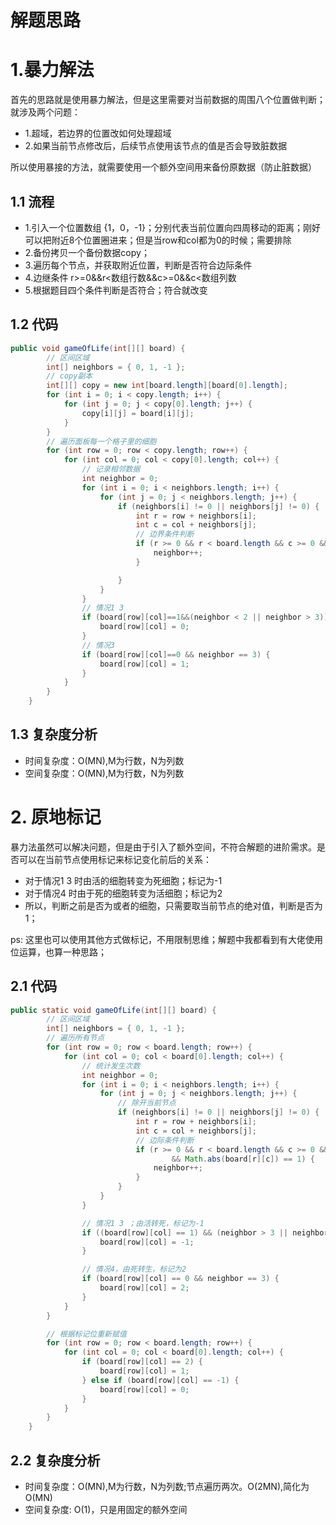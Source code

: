 # 解题思路

# 1.暴力解法

首先的思路就是使用暴力解法，但是这里需要对当前数据的周围八个位置做判断；就涉及两个问题：

* 1.超域，若边界的位置改如何处理超域
* 2.如果当前节点修改后，后续节点使用该节点的值是否会导致脏数据

所以使用暴接的方法，就需要使用一个额外空间用来备份原数据（防止脏数据）

## 1.1 流程

* 1.引入一个位置数组 {1，0，-1}；分别代表当前位置向四周移动的距离；刚好可以把附近8个位置圈进来；但是当row和col都为0的时候；需要排除
* 2.备份拷贝一个备份数据copy；
* 3.遍历每个节点，并获取附近位置，判断是否符合边际条件
* 4.边继条件 r>=0&&r<数组行数&&c>=0&&c<数组列数
* 5.根据题目四个条件判断是否符合；符合就改变

## 1.2 代码

```java
public void gameOfLife(int[][] board) {
		// 区间区域
		int[] neighbors = { 0, 1, -1 };
		// copy副本
		int[][] copy = new int[board.length][board[0].length];
		for (int i = 0; i < copy.length; i++) {
			for (int j = 0; j < copy[0].length; j++) {
				copy[i][j] = board[i][j];
			}
		}
		// 遍历面板每一个格子里的细胞
		for (int row = 0; row < copy.length; row++) {
			for (int col = 0; col < copy[0].length; col++) {
				// 记录相邻数据
				int neighbor = 0;
				for (int i = 0; i < neighbors.length; i++) {
					for (int j = 0; j < neighbors.length; j++) {
						if (neighbors[i] != 0 || neighbors[j] != 0) {
							int r = row + neighbors[i];
							int c = col + neighbors[j];
							// 边界条件判断
							if (r >= 0 && r < board.length && c >= 0 && c < board[0].length && copy[r][c] == 1) {
								neighbor++;
							}

						}
					}
				}
				// 情况1 3
				if (board[row][col]==1&&(neighbor < 2 || neighbor > 3)) {
					board[row][col] = 0;
				}
				// 情况3
				if (board[row][col]==0 && neighbor == 3) {
					board[row][col] = 1;
				}
			}
		}
	}
```

## 1.3 复杂度分析

* 时间复杂度：O(MN),M为行数，N为列数
* 空间复杂度：O(MN),M为行数，N为列数

# 2. 原地标记

暴力法虽然可以解决问题，但是由于引入了额外空间，不符合解题的进阶需求。是否可以在当前节点使用标记来标记变化前后的关系：

* 对于情况1 3 时由活的细胞转变为死细胞；标记为-1
* 对于情况4 时由于死的细胞转变为活细胞；标记为2
* 所以，判断之前是否为或者的细胞，只需要取当前节点的绝对值，判断是否为1；

ps: 这里也可以使用其他方式做标记，不用限制思维；解题中我都看到有大佬使用位运算，也算一种思路；

## 2.1 代码

```java
public static void gameOfLife(int[][] board) {
		// 区间区域
		int[] neighbors = { 0, 1, -1 };
		// 遍历所有节点
		for (int row = 0; row < board.length; row++) {
			for (int col = 0; col < board[0].length; col++) {
				// 统计发生次数
				int neighbor = 0;
				for (int i = 0; i < neighbors.length; i++) {
					for (int j = 0; j < neighbors.length; j++) {
						// 除开当前节点
						if (neighbors[i] != 0 || neighbors[j] != 0) {
							int r = row + neighbors[i];
							int c = col + neighbors[j];
							// 边际条件判断
							if (r >= 0 && r < board.length && c >= 0 && c < board[0].length
									&& Math.abs(board[r][c]) == 1) {
								neighbor++;
							}
						}
					}
				}

				// 情况1 3 ；由活转死，标记为-1
				if ((board[row][col] == 1) && (neighbor > 3 || neighbor < 2)) {
					board[row][col] = -1;
				}

				// 情况4，由死转生，标记为2
				if (board[row][col] == 0 && neighbor == 3) {
					board[row][col] = 2;
				}
			}
		}

		// 根据标记位重新赋值
		for (int row = 0; row < board.length; row++) {
			for (int col = 0; col < board[0].length; col++) {
				if (board[row][col] == 2) {
					board[row][col] = 1;
				} else if (board[row][col] == -1) {
					board[row][col] = 0;
				}
			}
		}
	}
```



## 2.2 复杂度分析   

* 时间复杂度：O(MN),M为行数，N为列数;节点遍历两次。O(2MN),简化为O(MN)
* 空间复杂度: O(1)，只是用固定的额外空间